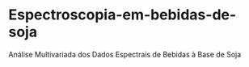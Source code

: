# Espectroscopia-em-bebidas-de-soja
Análise Multivariada dos Dados Espectrais de Bebidas à Base de Soja
